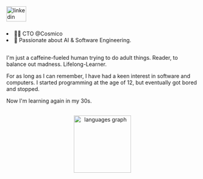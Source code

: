 <div align="left">
  <a href="https://www.linkedin.com/in/rinaldofesta/" target="_blank">
    <img src="https://raw.githubusercontent.com/maurodesouza/profile-readme-generator/master/src/assets/icons/social/linkedin/default.svg" width="52" height="40" alt="linkedin logo"  />
  </a>
</div>

###

<li align="left">👨‍💻 CTO @Cosmico</li>
<li>🔭 Passionate about AI & Software Engineering.</li>

###
<h2 align="left"></h2>

<p align="left">I'm just a caffeine-fueled human trying to do adult things. Reader, to balance out madness. Lifelong-Learner.</p>
<p align="left">For as long as I can remember, I have had a keen interest in software and computers. I started programming at the age of 12, but eventually got bored and stopped.</p>
<p align="left">Now I'm learning again in my 30s.</p>

###

<h2 align="left"></h2>

<div align="center">
  <img src="https://github-readme-stats.vercel.app/api/top-langs?username=rinaldofesta&locale=en&hide_title=false&layout=compact&card_width=320&langs_count=5&theme=dracula&hide_border=false&order=2" height="150" alt="languages graph"  />
</div>

###
